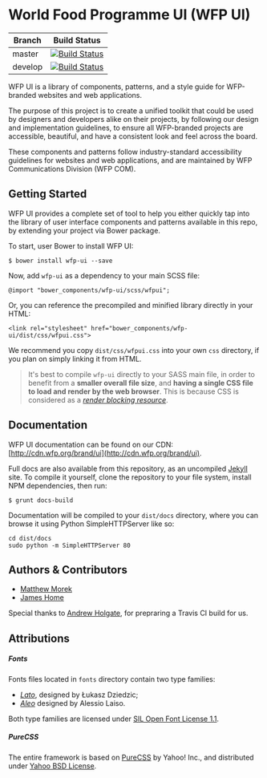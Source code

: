 # World Food Programme UI (WFP UI)

Branch  | Build Status
--------|-------------
master  | [![Build Status](https://travis-ci.org/wfp/ui.svg?branch=master)](https://travis-ci.org/wfp/ui)
develop | [![Build Status](https://travis-ci.org/wfp/ui.svg?branch=develop)](https://travis-ci.org/wfp/ui)

WFP UI is a library of components, patterns, and a style guide for WFP-branded websites and web applications.

The purpose of this project is to create a unified toolkit that could be used by designers and developers alike on their projects, by following our design and implementation guidelines, to ensure all WFP-branded projects are accessible, beautiful, and have a consistent look and feel across the board.

These components and patterns follow industry-standard accessibility guidelines for websites and web applications, and are maintained by WFP Communications Division (WFP COM).

## Getting Started
WFP UI provides a complete set of tool to help you either quickly tap into the library of user interface components and patterns available in this repo, by extending your project via Bower package.

To start, user Bower to install WFP UI:

```
$ bower install wfp-ui --save
```

Now, add `wfp-ui` as a dependency to your main SCSS file:

```
@import "bower_components/wfp-ui/scss/wfpui";
```

Or, you can reference the precompiled and minified library directly in your HTML:

```
<link rel="stylesheet" href="bower_components/wfp-ui/dist/css/wfpui.css">
```

We recommend you copy `dist/css/wfpui.css` into your own `css` directory, if you plan on simply linking it from HTML.

> It's best to compile `wfp-ui` directly to your SASS main file, in order to benefit from a **smaller overall file size**, and **having a single CSS file to load and render by the web browser**.
> This is because CSS is considered as a [_render blocking resource_](https://developers.google.com/web/fundamentals/performance/critical-rendering-path/render-blocking-css).

## Documentation
WFP UI documentation can be found on our CDN: [http://cdn.wfp.org/brand/ui](http://cdn.wfp.org/brand/ui).

Full docs are also available from this repository, as an uncompiled [Jekyll](https://github.com/jekyll/jekyll) site. To compile it yourself, clone the repository to your file system, install NPM dependencies, then run:

```
$ grunt docs-build
```

Documentation will be compiled to your `dist/docs` directory, where you can browse it using Python SimpleHTTPServer like so:

```
cd dist/docs
sudo python -m SimpleHTTPServer 80
```

## Authors & Contributors
- [Matthew Morek](https://github.com/matthewmorek)
- [James Home](https://github.com/jrah)

Special thanks to [Andrew Holgate](https://github.com/andrewholgate), for prepraring a Travis CI build for us.

## Attributions

##### Fonts
Fonts files located in `fonts` directory contain two type families:

- [*Lato*](https://www.google.com/fonts/specimen/Lato), designed by Łukasz Dziedzic;
- [*Aleo*](http://www.fontfabric.com/aleo-free-font/) designed by Alessio Laiso.

Both type families are licensed under [SIL Open Font License 1.1](http://scripts.sil.org/OFL).

##### PureCSS
The entire framework is based on [PureCSS](http://purecss.io) by Yahoo! Inc., and distributed under [Yahoo BSD License](https://github.com/yahoo/pure-site/blob/master/LICENSE.md).
